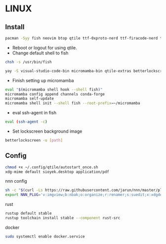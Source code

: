 # LINUX

## Install
```bash
pacman -Syy fish neovim btop qtile ttf-0xproto-nerd ttf-firacode-nerd ttf-jetbrains-mono-nerd kitty rofi rofimoji rofi-calc eog eog-plugins picom thunar thunar-archive-plugin flameshot obs-studio obsidian nnn go rustup docker
```

- Reboot or logout for using qtile.
- Change default shell to fish

```bash
chsh -s /usr/bin/fish
```

```bash
yay -S visual-studio-code-bin micromamba-bin qtile-extras betterlockscreen ocs-url streamdeck-ui sioyek lsix-git lightdm-settings onedrive-abraunegg
```

- Finish setting up micromamba

```bash
eval "$(micromamba shell hook --shell fish)"
micromamba config append channels conda-forge
micromamba self-update
micromamba shell init --shell fish --root-prefix=~/micromamba
```

- eval ssh-agent in fish

```bash
eval (ssh-agent -c)
```

- Set lockscreen background image

```bash
betterlockscreen -u [path]
```

## Config

```bash
chmod +x ~/.config/qtile/autostart_once.sh
xdg-mime default sioyek.desktop application/pdf
```
nnn config
```bash
sh -c "$(curl -Ls https://raw.githubusercontent.com/jarun/nnn/master/plugins/getplugs)"
export NNN_PLUG='v:imgview;b:nbak;o:organize;r:renamer;s:suedit;x:xdgdefault'
```
rust
```bash
rustup default stable
rustup toolchain install stable --component rust-src
```

docker
```bash
sudo systemctl enable docker.service
```
